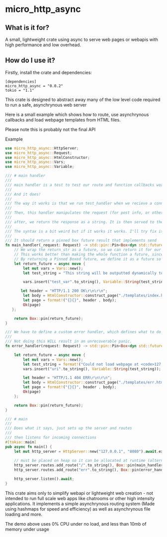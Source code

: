 # micro_http_async
## What is it for?

A small, lightweight crate using async to serve web pages or webapis with high performance and low overhead.

## How do I use it?

Firstly, install the crate and dependencies:

```
[dependencies]
micro_http_async = "0.0.2"
tokio = "1.1"
```

This crate is designed to abstract away many of the low level code required to run a safe, asynchrynous web server

Here is a small example which shows how to route, use asynchrynous callbacks and load webpage templates from HTML files.

Please note this is probably not the final API

Example 

```rust
use micro_http_async::HttpServer;
use micro_http_async::Request;
use micro_http_async::HtmlConstructor;
use micro_http_async::Vars;
use micro_http_async::Variable;

/// # main handler
/// 
/// main handler is a test to test our route and function callbacks work
/// 
/// And it does!
/// 
/// The way it works is that we run test_handler when we recieve a connection. 
/// 
/// Then, this handler manipulates the request (for post info, or other info etc)
/// 
/// after, we return the response as a string. It is then served to the user.
/// 
/// The syntax is a bit weird but if it works it works. I'll try fix it :')
/// 
/// It should return a pinned box future result that implements send
fn main_handler(_request: Request) -> std::pin::Pin<Box<dyn std::future::Future<Output = Result<String, String>> + Send>>{
    // We wrap the return_str as a future, so we can return it for our routing system to call await on
    // This works better than making the whole function a future, since doing that causes race errors.
    // By returning a Pinned Boxed future, we define it as a future so it works. Just looks a bit odd
    let return_future = async move { 
        let mut vars = Vars::new();
        let test_string = "This string will be outputted dynamically to the web page!".to_string();

        vars.insert("test_var".to_string(), Variable::String(test_string));

       let header = "HTTP/1.1 200 OK\r\n\r\n";
        let body = HtmlConstructor::construct_page("./templates/index.html", vars).await;
        let page = format!("{}{}", header , body);
        Ok(page) 
   };

    return Box::pin(return_future);
}

/// We have to define a custom error handler, which defines what to do when we have a 404
/// 
/// Not doing this WILL result in an unrecoverable panic.
fn error_handler(request: Request) -> std::pin::Pin<Box<dyn std::future::Future<Output = Result<String, String>> + Send>>{

    let return_future = async move {      
        let mut vars = Vars::new();
        let test_string = format!("Could not load webpage at <code>127.0.0.1:8080{}</code>", request.uri);
        vars.insert("uri".to_string(), Variable::String(test_string));

        let header = "HTTP/1.1 404 ERR\r\n\r\n";
        let body = HtmlConstructor::construct_page("./templates/err.html", vars).await;
        let page = format!("{}{}", header , body);
        Ok(page) 
    };

    return Box::pin(return_future);
}

/// # main
/// 
/// Does what it says, just sets up the server and routes
/// 
/// then listens for incoming connections
#[tokio::main]
pub async fn main() {
    let mut http_server = HttpServer::new("127.0.0.1", "8080").await.expect("Error binding to IP/Port");
    
    // must be placed on heap so it can be allocated at runtime (alternative is static)
    http_server.routes.add_route("/".to_string(), Box::pin(main_handler)).await;
    http_server.routes.add_route("err".to_string(), Box::pin(error_handler)).await;

    http_server.listen().await;
}

```

This crate aims only to simplify webapi or lightweight web creation - not intended to run full scale web apps like chatrooms
or other high intensity applications. It implements a simple asynchrynous routing system (Made using hashmaps for speed and efficiency)
as well as asynchrynous file loading and more. 

The demo above uses 0% CPU under no load, and less than 10mb of memory under usage